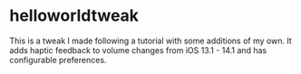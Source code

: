# helloworldtweak

This is a tweak I made following a tutorial with some additions of my own. It adds haptic feedback to volume changes from iOS 13.1 - 14.1 and has configurable preferences. 